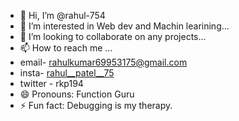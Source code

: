 - 👋 Hi, I’m @rahul-754
- 👀 I’m interested in Web dev and Machin learining...
- 💞️ I’m looking to collaborate on any projects...
- 📫 How to reach me ...
- email- rahulkumar69953175@gmail.com
- insta- [rahul__patel__75](https://www.instagram.com/rahul__patel__75/)
- twitter - rkp194
- 😄 Pronouns: Function Guru
- ⚡ Fun fact: Debugging is my therapy.

<!---
rahul-754/rahul-754 is a ✨ special ✨ repository because its `README.md` (this file) appears on your GitHub profile.
You can click the Preview link to take a look at your changes.
--->
